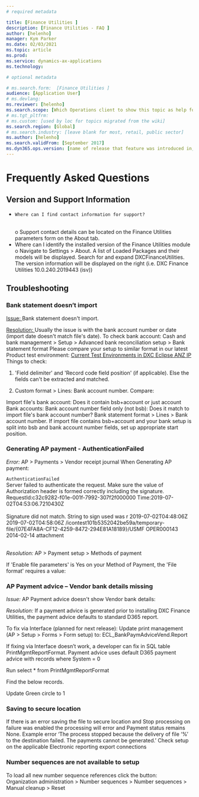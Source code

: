 ```yaml
---
# required metadata

title: [Finance Utilities ]
description: [Finance Utilities - FAQ ]
author: [helenho]
manager: Kym Parker
ms.date: 02/03/2021
ms.topic: article
ms.prod: 
ms.service: dynamics-ax-applications
ms.technology: 

# optional metadata

# ms.search.form:  [Finance Utilities ]
audience: [Application User]
# ms.devlang: 
ms.reviewer: [helenho]
ms.search.scope: [Which Operations client to show this topic as help for, to be set by content strategist, see list here: https://microsoft.sharepoint.com/teams/DynDoc/_layouts/15/WopiFrame.aspx?sourcedoc={23419e1c-eb64-42e9-aa9b-79875b428718}&action=edit&wd=target%28Core%20Dynamics%20AX%20CP%20requirements%2Eone%7C4CC185C0%2DEFAA%2D42CD%2D94B9%2D8F2A45E7F61A%2FVersions%20list%20for%20docs%20topics%7CC14BE630%2D5151%2D49D6%2D8305%2D554B5084593C%2F%29]
# ms.tgt_pltfrm: 
# ms.custom: [used by loc for topics migrated from the wiki]
ms.search.region: [Global]
# ms.search.industry: [leave blank for most, retail, public sector]
ms.author: [helenho]
ms.search.validFrom: [September 2017]
ms.dyn365.ops.version: [name of release that feature was introduced in, see list here: https://microsoft.sharepoint.com/teams/DynDoc/_layouts/15/WopiFrame.aspx?sourcedoc={23419e1c-eb64-42e9-aa9b-79875b428718}&action=edit&wd=target%28Core%20Dynamics%20AX%20CP%20requirements%2Eone%7C4CC185C0%2DEFAA%2D42CD%2D94B9%2D8F2A45E7F61A%2FVersions%20list%20for%20docs%20topics%7CC14BE630%2D5151%2D49D6%2D8305%2D554B5084593C%2F%29]
---
```


# Frequently Asked Questions
## 	Version and Support Information

  -		Where can I find contact information for support?
    <br> o	Support contact details can be located on the Finance Utilities parameters form on the About tab.
  -	Where can I identify the installed version of the Finance Utilities module
    <br> o	Navigate to Settings > About.  A list of Loaded Packages and their models will be displayed.  Search for and expand DXCFinanceUtilities. The version information will be displayed on the right (i.e. DXC Finance Utilities 10.0.240.2019443 (isv))


## 	Troubleshooting
###	Bank statement doesn’t import

<U> Issue: </U>
Bank statement doesn't import.
 
<U> Resolution: </U>
Usually the issue is with the bank account number or date (import date doesn't match file's date).
To check bank account:
Cash and bank management > Setup > Advanced bank reconciliation setup > Bank statement format
Please compare your setup to similar format in our latest Product test environment: 
<U> Current Test Environments in DXC Eclipse ANZ IP </U>
Things to check:

1.	'Field delimiter' and 'Record code field position' (if applicable). Else the fields can't be extracted and matched.

2.	Custom format > Lines: Bank account number. Compare:

Import file's bank account: Does it contain bsb+account or just account
Bank accounts: Bank account number field only (not bsb): Does it match to import file's bank account number?
Bank statement format > Lines > Bank account number. If import file contains bsb+account and your bank setup is split into bsb and bank account number fields, set up appropriate start position.

###	Generating AP payment - AuthenticationFailed
*Error:*
AP > Payments > Vendor receipt journal
When Generating AP payment:
<br>
<Error>

<Code>AuthenticationFailed</Code>
<br>
<Message>
Server failed to authenticate the request. Make sure the value of Authorization header is formed correctly including the signature. RequestId:c32c9282-f01e-001f-7992-307f2f000000 Time:2019-07-02T04:53:06.7210430Z
<br>
</Message>
<br>
<AuthenticationErrorDetail>
Signature did not match. String to sign used was r 2019-07-02T04:48:06Z 2019-07-02T04:58:06Z /icontest101b5352042be59a/temporary-file/{07E4FA8A-CF12-4259-8472-294E81A18189}/USMF OPER000143 2014-02-14 attachment
</AuthenticationErrorDetail>
<br>
</Error>
<br>

*Resolution:*
AP > Payment setup > Methods of payment

If 'Enable file parameters' is Yes on your Method of Payment, the 'File format' requires a value:


### AP Payment advice – Vendor bank details missing
*Issue:*
AP Payment advice doesn't show Vendor bank details:

*Resolution:*
If a payment advice is generated prior to installing DXC Finance Utilities, the payment advice defaults to standard D365 report.

To fix via Interface (planned for next release): Update print management (AP > Setup > Forms > Form setup)  to: ECL_BankPaymAdviceVend.Report 

If fixing via Interface doesn’t work, a developer can fix in SQL table PrintMgmtReportFormat.
Payment advice uses default D365 payment advice with records where System = 0

Run select * from PrintMgmtReportFormat

Find the below records.

Update Green circle to 1

### Saving to secure location

If there is an error saving the file to secure location and Stop processing on failure was enabled the processing will error and Payment status remains None. Example error ‘The process stopped because the delivery of file ‘%’ to the destination failed. The payments cannot be generated.’
Check setup on the applicable Electronic reporting export connections

###	Number sequences are not available to setup

To load all new number sequence references click the button:
<br> Organization administration > Number sequences > Number sequences > Manual cleanup > Reset </br>
